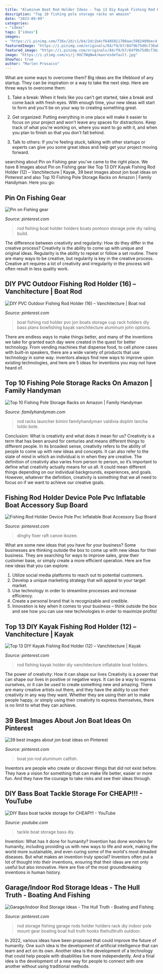```yaml
---
title: "Aluminum Boat Rod Holder Ideas - Top 13 Diy Kayak Fishing Rod Holder (12) – Vanchitecture"
description: "Top 10 fishing pole storage racks on amazon"
date: "2023-09-09"
categories:
- "ideas"
tags: ["ideas"]
images:
- "https://i.pinimg.com/736x/2d/c1/b4/2dc1b4cf6485011700aac5982409bec4.jpg"
featuredImage: "https://i.pinimg.com/originals/84/f9/b7/84f9b75d0cf36ab395dcc860d502535b.jpg"
featured_image: "https://i.pinimg.com/originals/84/f9/b7/84f9b75d0cf36ab395dcc860d502535b.jpg"
image: "https://i.ytimg.com/vi/j-9UCfWqNw4/maxresdefault.jpg"
ShowToc: true
author: "Marlen Prosacco"
---
```



What are some ways to overcome them?
Big ideas are the lifeblood of any startup. They can be inspiration or a way to take the next step. Here are three ways to overcome them:
1) Take a break: When it feels like you can't get started, take a break and come back with fresh eyes. With enough time, your new ideas will start to form and you'll be on your way to creating something great.

2) Get organized: Putting everything in one place will make it easier to focus on your project and won't leave any spaces for distractions. Keep track of what you're working on, where you want to go with it, and when you plan to finish so that you don't fall behind.

3) Talk to others: If you're feeling stuck, talking with other startups or experts can give you some great ideas and help get your project moving forward.

	

		
searching about Pin on Fishing gear you've came to the right place. We have 8 Images about Pin on Fishing gear like Top 13 DIY Kayak Fishing Rod Holder (12) – Vanchitecture | Kayak, 39 best images about jon boat ideas on Pinterest and also Top 10 Fishing Pole Storage Racks on Amazon | Family Handyman. Here you go:
		
    
## Pin On Fishing Gear

<img loading=lazy src="https://i.pinimg.com/originals/84/f9/b7/84f9b75d0cf36ab395dcc860d502535b.jpg" onerror="this.onerror=null;this.src='https://tse1.mm.bing.net/th?id=OIP.LUKgSUbfKfWQBC1RM1TrQgHaFj&amp;pid=15.1';" alt="Pin on Fishing gear">

_Source: pinterest.com_

>rod fishing boat holder holders boats pontoon storage pole diy railing build. 

	

The difference between creativity and regularity: How do they differ in the creative process?
Creativity is the ability to come up with unique and original ideas. Regularity is the ability to repeat or follow a set routine. There are many ways to be creative, but regularity is key in the creative process. Creative art requires a lot of creativity and irregularity in the process will often result in less quality work.

    
## DIY PVC Outdoor Fishing Rod Holder (16) – Vanchitecture | Boat Rod

<img loading=lazy src="https://i.pinimg.com/originals/94/ec/12/94ec12f4afe0b3675261caf7c7f1455d.jpg" onerror="this.onerror=null;this.src='https://tse1.mm.bing.net/th?id=OIP.CLsOJFtVT5SuWGZg1d7u3gHaFj&amp;pid=15.1';" alt="DIY PVC Outdoor Fishing Rod Holder (16) – Vanchitecture | Boat rod">

_Source: pinterest.com_

>boat fishing rod holder pvc jon boats storage cup rack holders diy bass plans bowfishing kayak vanchitecture aluminum john options. 

	

There are endless ways to make things better, and many of the inventions we take for granted each day were created in the quest for better technology. From vending machines that dispense food, to cell phone cases with built-in speakers, there are a wide variety of products that use technology in some way. inventors always find new ways to improve upon existing technologies, and here are 5 ideas for inventions you may not have heard of.

    
## Top 10 Fishing Pole Storage Racks On Amazon | Family Handyman

<img loading=lazy src="https://www.familyhandyman.com/wp-content/uploads/2019/04/Launcher.jpg?resize=1024" onerror="this.onerror=null;this.src='https://tse4.mm.bing.net/th?id=OIP.h-nRt7kdTZOP2tox_fuebgHaHa&amp;pid=15.1';" alt="Top 10 Fishing Pole Storage Racks on Amazon | Family Handyman">

_Source: familyhandyman.com_

>rod racks launcher bimini familyhandyman valdivia doplim lancha toldo bote. 

	

Conclusion: What is creativity and what does it mean for us?
Creativity is a term that has been around for centuries and means different things to different people. In its broadest sense, creativity refers to the ability of people to come up with new ideas and concepts. It can also refer to the state of mind in which an individual is in when they are creative. The definition of creativity also varies from person to person, so it’s important to define what creativity actually means for us all. It could mean different things depending on our individual backgrounds, experiences, and goals. However, whatever the definition, creativity is something that we all need to focus on if we want to achieve our creative goals.

    
## Fishing Rod Holder Device Pole Pvc Inflatable Boat Accessory Sup Board

<img loading=lazy src="https://i.pinimg.com/736x/8c/21/7d/8c217d84b02ef1a468914bb006615c69.jpg" onerror="this.onerror=null;this.src='https://tse2.mm.bing.net/th?id=OIP.7pacuH6bDXKStPyYNDfeEgHaHa&amp;pid=15.1';" alt="Fishing Rod Holder Device Pole Pvc Inflatable Boat Accessory Sup Board">

_Source: pinterest.com_

>dinghy fixer raft canoe ikozee. 

	

What are some new ideas that you have for your business?
Some businesses are thinking outside the box to come up with new ideas for their business. They are searching for ways to improve sales, grow their customer base, or simply create a more efficient operation. Here are five new ideas that you can explore: 
1) Utilize social media platforms to reach out to potential customers.
2) Develop a unique marketing strategy that will appeal to your target market. 
3) Use technology in order to streamline processes and increase efficiency. 
4) Create a personal brand that is recognizable and credible. 
5) Innovation is key when it comes to your business – think outside the box and see how you can use new technologies in order to maximize profits!

    
## Top 13 DIY Kayak Fishing Rod Holder (12) – Vanchitecture | Kayak

<img loading=lazy src="https://i.pinimg.com/736x/2d/c1/b4/2dc1b4cf6485011700aac5982409bec4.jpg" onerror="this.onerror=null;this.src='https://tse4.mm.bing.net/th?id=OIP.DqOY8RBsFtfa1RiL0USgUwHaMS&amp;pid=15.1';" alt="Top 13 DIY Kayak Fishing Rod Holder (12) – Vanchitecture | Kayak">

_Source: pinterest.com_

>rod fishing kayak holder diy vanchitecture inflatable boat holders. 

	

The power of creativity: How it can shape our lives
Creativity is a power that can shape our lives in positive or negative ways. It can be a way to express ourselves, or it can be used to create something new and amazing. There are many creative artists out there, and they have the ability to use their creativity in any way they want. Whether they are using their art to make people happy, or simply using their creativity to express themselves, there is no limit to what they can achieve.

    
## 39 Best Images About Jon Boat Ideas On Pinterest

<img loading=lazy src="https://s-media-cache-ak0.pinimg.com/736x/ce/60/13/ce6013aea7bbec6f4d07af32dc191e8e--walleye-fishing-kayak-fishing.jpg" onerror="this.onerror=null;this.src='https://tse4.mm.bing.net/th?id=OIP.n7RX3J1_L7fAiK58LrZrvAAAAA&amp;pid=15.1';" alt="39 best images about jon boat ideas on Pinterest">

_Source: pinterest.com_

>boat jon rod aluminum catfish. 

	

Inventors are people who create or discover things that did not exist before. They have a vision for something that can make life better, easier or more fun. And they have the courage to take risks and see their ideas through.

    
## DIY Bass Boat Tackle Storage For CHEAP!!! - YouTube

<img loading=lazy src="https://i.ytimg.com/vi/j-9UCfWqNw4/maxresdefault.jpg" onerror="this.onerror=null;this.src='https://tse4.mm.bing.net/th?id=OIP.0zfnluzNPiNyBoc8BpI_TQHaEK&amp;pid=15.1';" alt="DIY Bass boat tackle storage for CHEAP!!! - YouTube">

_Source: youtube.com_

>tackle boat storage bass diy. 

	

Invention: What has it done for humanity?
Invention has done wonders for humanity, including providing us with new ways to life and work, making the world more sustainable, and even curing some of the world's most dreaded diseases. But what makes an invention truly special? Inventors often put a lot of thought into their inventions, ensuring that their ideas are not only useful but also innovative. Here are five of the most groundbreaking inventions in human history.

    
## Garage/Indoor Rod Storage Ideas - The Hull Truth - Boating And Fishing

<img loading=lazy src="https://i.pinimg.com/originals/0d/35/c1/0d35c11010e74a65c8207806c1ae2198.jpg" onerror="this.onerror=null;this.src='https://tse4.mm.bing.net/th?id=OIP.MalFkzmEzMgk7R-Afrr4PAHaFj&amp;pid=15.1';" alt="Garage/Indoor Rod Storage Ideas - The Hull Truth - Boating and Fishing">

_Source: pinterest.com_

>rod storage fishing garage rods holder holders rack diy indoor pole mount gear boating boat hull truth hooks thehulltruth outdoor. 

	

In 2022, various ideas have been proposed that could improve the future of humanity. One such idea is the development of artificial intelligence that can learn and act on its own. Another idea is the development of a technology that could help people with disabilities live more independently. And a final idea is the development of a new way for people to connect with one another without using traditional methods.

